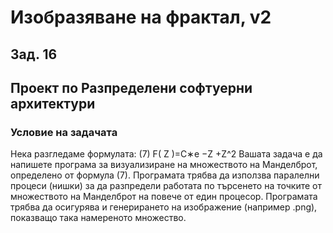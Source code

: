 # Изобразяване на фрактал, v2
## Зад. 16
## Проект по Разпределени софтуерни архитектури

### Условие на задачата
Нека разгледаме формулата:
(7) F( Z )=C∗e −Z +Z^2
Вашата задача е да напишете програма за визуализиране на множеството на Манделброт, определено от формула (7). Програмата трябва да използва паралелни процеси (нишки) за да разпредели работата по търсенето на точките от множеството на Манделброт на повече от един процесор. Програмата трябва да осигурява и генерирането на изображение (например .png), показващо така намереното множество.


